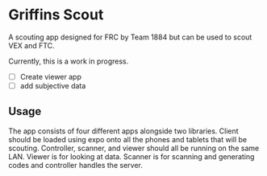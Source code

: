 # Griffins Scout

A scouting app designed for FRC by Team 1884 but can be used to scout VEX and FTC.

Currently, this is a work in progress.

- [ ] Create viewer app
- [ ] add subjective data

## Usage

The app consists of four different apps alongside two libraries. Client should be loaded using expo onto all the phones and tablets that will be scouting. Controller, scanner, and viewer should all be running on the same LAN. Viewer is for looking at data. Scanner is for scanning and generating codes and controller handles the server.

